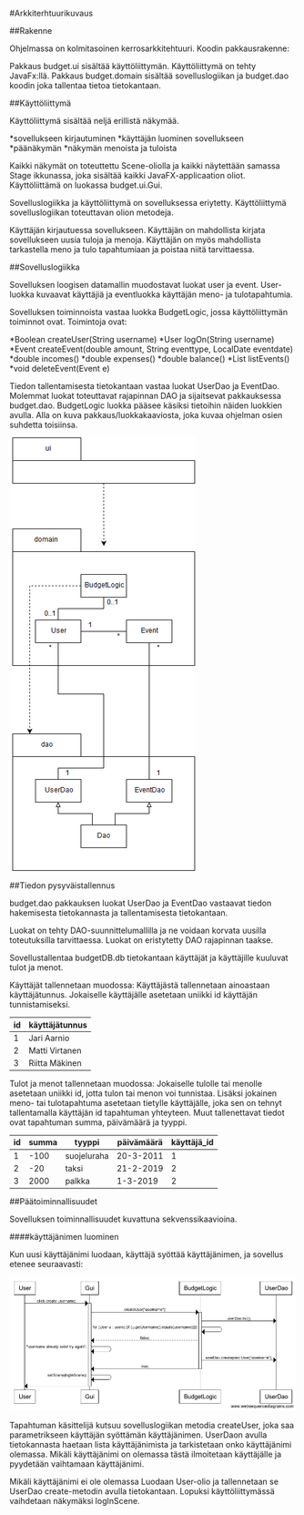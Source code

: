 #Arkkiterhtuurikuvaus

##Rakenne

Ohjelmassa on kolmitasoinen kerrosarkkitehtuuri. Koodin pakkausrakenne:


Pakkaus budget.ui sisältää käyttöliittymän. Käyttöliittymä on tehty 
JavaFx:llä. Pakkaus budget.domain sisältää sovelluslogiikan ja budget.dao 
koodin joka tallentaa tietoa tietokantaan.

##Käyttöliittymä

Käyttöliittymä sisältää neljä erillistä näkymää.

*sovellukseen kirjautuminen
*käyttäjän luominen sovellukseen
*päänäkymän
*näkymän menoista ja tuloista

Kaikki näkymät on toteuttettu Scene-oliolla ja kaikki näytettään samassa 
Stage ikkunassa, joka sisältää kaikki JavaFX-applicaation oliot. 
Käyttöliittämä on luokassa budget.ui.Gui.

Sovelluslogiikka ja käyttöliittymä on sovelluksessa eriytetty. 
Käyttöliittymä sovelluslogiikan toteuttavan olion metodeja.

Käyttäjän kirjautuessa sovellukseen. Käyttäjän on mahdollista 
kirjata sovellukseen uusia tuloja ja menoja. Käyttäjän on myös mahdollista 
tarkastella meno ja tulo tapahtumiaan ja poistaa niitä tarvittaessa. 

##Sovelluslogiikka

Sovelluksen loogisen datamallin muodostavat luokat user ja event. 
User-luokka kuvaavat käyttäjiä ja eventluokka käyttäjän meno- ja 
tulotapahtumia.

Sovelluksen toiminnoista vastaa luokka BudgetLogic, jossa käyttöliittymän 
toiminnot ovat. Toimintoja ovat:

*Boolean createUser(String username)
*User logOn(String username)
*Event createEvent(double amount, String eventtype, LocalDate eventdate)
*double incomes()
*double expenses()
*double balance()
*List<Event> listEvents()  
*void deleteEvent(Event e)

Tiedon tallentamisesta tietokantaan vastaa luokat UserDao ja EventDao. 
Molemmat luokat toteuttavat rajapinnan DAO ja sijaitsevat pakkauksessa 
budget.dao. BudgetLogic luokka pääsee käsiksi tietoihin näiden luokkien 
avulla. Alla on kuva pakkaus/luokkakaaviosta, joka kuvaa ohjelman osien 
suhdetta toisiinsa.


![pakkauskaavio kuva](https://github.com/juleht/ot-harjoitustyo/blob/master/dokumentaatio/kuvat/BudgetPackageFigure.png)

##Tiedon pysyväistallennus

budget.dao pakkauksen luokat UserDao ja EventDao vastaavat tiedon 
hakemisesta tietokannasta ja tallentamisesta tietokantaan. 

Luokat on tehty DAO-suunnittelumallilla ja ne voidaan korvata uusilla 
toteutuksilla tarvittaessa. Luokat on eristytetty DAO rajapinnan taakse.

Sovellustallentaa budgetDB.db tietokantaan käyttäjät ja käyttäjille kuuluvat 
tulot ja menot.

Käyttäjät tallennetaan muodossa: Käyttäjästä tallennetaan ainoastaan 
käyttäjätunnus. Jokaiselle käyttäjälle asetetaan uniikki id käyttäjän 
tunnistamiseksi.

id | käyttäjätunnus
-- | ------------
1  | Jari Aarnio
2  | Matti Virtanen
3  | Riitta Mäkinen


Tulot ja menot tallennetaan muodossa: Jokaiselle tulolle tai menolle 
asetetaan uniikki id, jotta tulon tai menon voi tunnistaa. Lisäksi 
jokainen meno- tai tulotapahtuma asetetaan tietylle käyttäjälle, joka sen on 
tehnyt tallentamalla käyttäjän id tapahtuman yhteyteen. Muut tallenettavat 
tiedot ovat tapahtuman summa, päivämäärä ja tyyppi.

id | summa | tyyppi | päivämäärä | käyttäjä_id
-- | ----- | ------ | ---------- | -----------
1  | -100  | suojeluraha | 20-3-2011 | 1
2  | -20   | taksi  | 21-2-2019  | 2
3  | 2000  | palkka | 1-3-2019   | 2


##Päätoiminnallisuudet

Sovelluksen toiminnallisuudet kuvattuna sekvenssikaavioina.

####käyttäjänimen luominen

Kun uusi käyttäjänimi luodaan, käyttäjä syöttää käyttäjänimen, ja sovellus 
etenee seuraavasti: 

![sekvenssikaaviokuva](https://github.com/juleht/ot-harjoitustyo/blob/master/dokumentaatio/kuvat/createUser.png)

Tapahtuman käsittelijä kutsuu sovelluslogiikan metodia createUser, joka saa 
parametrikseen käyttäjän syöttämän käyttäjänimen. UserDaon avulla 
tietokannasta haetaan lista käyttäjänimista ja tarkistetaan onko 
käyttäjänimi olemassa. Mikäli käyttäjänimi on olemassa tästä ilmoitetaan 
käyttäjälle ja pyydetään vaihtamaan käyttäjänimi.

Mikäli käyttäjänimi ei ole 
olemassa Luodaan User-olio ja tallennetaan se UserDao create-metodin avulla 
tietokantaan. Lopuksi käyttöliittymässä vaihdetaan näkymäksi logInScene.

